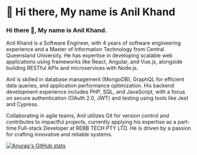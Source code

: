 # 👋 Hi there, My name is Anil Khand

### Hi there 👋, My name is Anil Khand.

Anil Khand is a Software Engineer, with 4 years of software engineering experience and a Master of Information Technology from Central Queensland University. He has expertise in developing scalable web applications using frameworks like React, Angular, and Vue.js, alongside building RESTful APIs and microservices with Node.js.

Anil is skilled in database management (MongoDB), GraphQL for efficient data queries, and application performance optimization. His backend development experience includes PHP, SQL, and JavaScript, with a focus on secure authentication (OAuth 2.0, JWT) and testing using tools like Jest and Cypress.

Collaborating in agile teams, Anil utilizes Git for version control and contributes to impactful projects, currently applying his expertise as a part-time Full-stack Developer at REBB TECH PTY LTD. He is driven by a passion for crafting innovative and reliable systems.

[![Anurag's GitHub stats](https://github-readme-stats.vercel.app/api?username=thakurianil)](https://github.com/anuraghazra/github-readme-stats)
